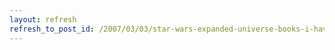 ```yaml
---
layout: refresh
refresh_to_post_id: /2007/03/03/star-wars-expanded-universe-books-i-have-read
---
```

